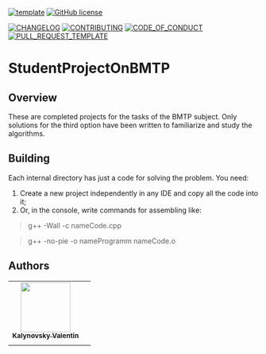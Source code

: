 [![template](https://img.shields.io/badge/Repository-template-darkred)](https://github.com/Nakama3942/template_rep)
[![GitHub license](https://img.shields.io/github/license/Nakama3942/StudentProjectOnBMTP?color=purple&style=flat-square)](https://github.com/Nakama3942/StudentProjectOnBMTP/blob/main/LICENSE)

[![CHANGELOG](https://img.shields.io/badge/here-CHANGELOG-yellow)](https://github.com/Nakama3942/StudentProjectOnBMTP/blob/main/CHANGELOG.md)
[![CONTRIBUTING](https://img.shields.io/badge/here-CONTRIBUTING-indigo)](https://github.com/Nakama3942/StudentProjectOnBMTP/blob/main/CONTRIBUTING.md)
[![CODE_OF_CONDUCT](https://img.shields.io/badge/here-CODE_OF_CONDUCT-darkgreen)](https://github.com/Nakama3942/StudentProjectOnBMTP/blob/main/CODE_OF_CONDUCT.md)
[![PULL_REQUEST_TEMPLATE](https://img.shields.io/badge/here-PULL_REQUEST_TEMPLATE-orange)](https://github.com/Nakama3942/StudentProjectOnBMTP/blob/main/.github/PULL_REQUEST_TEMPLATE.md)

# StudentProjectOnBMTP
## Overview
These are completed projects for the tasks of the BMTP subject. Only solutions for the third option have been written to familiarize and study the algorithms.

## Building
Each internal directory has just a code for solving the problem. You need:
1. Create a new project independently in any IDE and copy all the code into it;
2. Or, in the console, write commands for assembling like:

> g++ -Wall -c nameCode.cpp

> g++ -no-pie -o nameProgramm nameCode.o

## Authors
<table>
    <tr>
        <td align="center"><a href="https://github.com/Nakama3942"><img src="https://avatars.githubusercontent.com/u/73797846?s=400&u=a9b7688ac521d739825d7003a5bd599aab74cb76&v=4" width="100px;" alt=""/><br /><sub><b>Kalynovsky Valentin</b></sub></a></td>
        <td></td>
    </tr>
    <tr>
        <td></td>
        <td></td>
    </tr>
</table>
